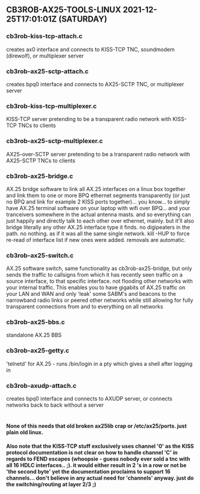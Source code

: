 ## CB3ROB-AX25-TOOLS-LINUX 2021-12-25T17:01:01Z (SATURDAY)
### cb3rob-kiss-tcp-attach.c
creates ax0 interface and connects to KISS-TCP TNC, soundmodem (direwolf), or multiplexer server
### cb3rob-ax25-sctp-attach.c
creates bpq0 interface and connects to AX25-SCTP TNC, or multiplexer server
### cb3rob-kiss-tcp-multiplexer.c
KISS-TCP server pretending to be a transparent radio network with KISS-TCP TNCs to clients
### cb3rob-ax25-sctp-multiplexer.c
AX25-over-SCTP server pretending to be a transparent radio network with AX25-SCTP TNCs to clients
### cb3rob-ax25-bridge.c
AX.25 bridge software to link all AX.25 interfaces on a linux box together and link them to one or more BPQ ethernet segments transparently (or just no BPQ and link for example 2 KISS ports together)... you know... to simply have AX.25 terminal software on your laptop with wifi over BPQ... and your tranceivers somewhere in the actual antenna masts. and so everything can just happily and directly talk to each other over ethernet, mainly. but it'll also bridge literally any other AX.25 interface type it finds. no digipeaters in the path. no nothing. as if it was all the same single network. kill -HUP to force re-read of interface list if new ones were added. removals are automatic.
### cb3rob-ax25-switch.c
AX.25 software switch, same functionality as cb3rob-ax25-bridge, but only sends the traffic to callsigns from which it has recently seen traffic on a source interface, to that specific interface. not flooding other networks with your internal traffic.
This enables you to have gigabits of AX.25 traffic on your LAN and WAN and only 'leak' some SABM's and beacons to the narrowband radio links or peered other networks while still allowing for fully transparent connections from and to everything on all networks
### cb3rob-ax25-bbs.c
standalone AX.25 BBS
### cb3rob-ax25-getty.c
'telnetd' for AX.25 - runs /bin/login in a pty which gives a shell after logging in
### cb3rob-axudp-attach.c
creates bpq0 interface and connects to AXUDP server, or connects networks back to back without a server
#
#### None of this needs that old broken ax25lib crap or /etc/ax25/ports. just plain old linux.
#### Also note that the KISS-TCP stuff exclusively uses channel '0' as the KISS protocol documentation is not clear on how to handle channel 'C' in regards to FEND escapes (whoopsie - guess nobody ever sold a tnc with all 16 HDLC interfaces.. ;). it would either result in 2 's in a row or not be 'the second byte' yet the documentation proclaims to support 16 channels... don't believe in any actual need for 'channels' anyway. just do the switching/routing at layer 2/3 ;)
